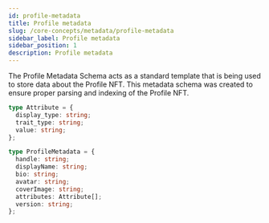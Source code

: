 ```yaml
---
id: profile-metadata
title: Profile metadata
slug: /core-concepts/metadata/profile-metadata
sidebar_label: Profile metadata
sidebar_position: 1
description: Profile metadata
---
```


The Profile Metadata Schema acts as a standard template that is being used to store data about the Profile NFT. This metadata schema was created to ensure proper parsing and indexing of the Profile NFT.

```ts
type Attribute = {
  display_type: string;
  trait_type: string;
  value: string;
};

type ProfileMetadata = {
  handle: string;
  displayName: string;
  bio: string;
  avatar: string;
  coverImage: string;
  attributes: Attribute[];
  version: string;
};
```
